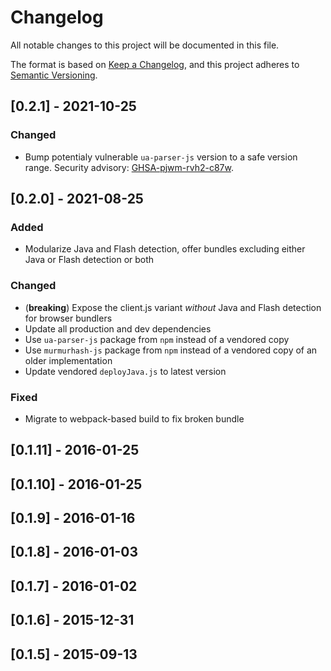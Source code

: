 # Changelog
All notable changes to this project will be documented in this file.

The format is based on [Keep a Changelog](https://keepachangelog.com/en/1.0.0/),
and this project adheres to [Semantic Versioning](https://semver.org/spec/v2.0.0.html).

## [0.2.1] - 2021-10-25
### Changed
- Bump potentialy vulnerable `ua-parser-js` version to a safe version range. Security advisory: [GHSA-pjwm-rvh2-c87w](https://github.com/advisories/GHSA-pjwm-rvh2-c87w).

## [0.2.0] - 2021-08-25
### Added
- Modularize Java and Flash detection, offer bundles excluding either Java or Flash detection or both

### Changed
- (**breaking**) Expose the client.js variant *without* Java and Flash detection for browser bundlers
- Update all production and dev dependencies
- Use `ua-parser-js` package from `npm` instead of a vendored copy
- Use `murmurhash-js` package from `npm` instead of a vendored copy of an older implementation
- Update vendored `deployJava.js` to latest version

### Fixed
- Migrate to webpack-based build to fix broken bundle

## [0.1.11] - 2016-01-25

## [0.1.10] - 2016-01-25

## [0.1.9] - 2016-01-16

## [0.1.8] - 2016-01-03

## [0.1.7] - 2016-01-02

## [0.1.6] - 2015-12-31

## [0.1.5] - 2015-09-13
